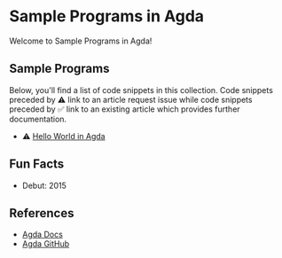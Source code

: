 # Sample Programs in Agda

Welcome to Sample Programs in Agda!

## Sample Programs

Below, you'll find a list of code snippets in this collection.
Code snippets preceded by :warning: link to an article request 
issue while code snippets preceded by :white_check_mark: link
to an existing article which provides further documentation.

- :warning: [Hello World in Agda][hello-world-article-issue]

## Fun Facts

- Debut: 2015

## References

- [Agda Docs][agda-docs]
- [Agda GitHub][agda-github]

[agda-docs]: http://agda.readthedocs.io/en/v2.5.3/
[agda-github]: https://github.com/agda/agda

[hello-world-article-issue]: https://github.com/TheRenegadeCoder/sample-programs-website/issues/251
